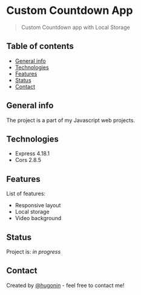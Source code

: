 # Custom Countdown App

> Custom Countdown app with Local Storage

## Table of contents

- [General info](#general-info)
- [Technologies](#technologies)
- [Features](#features)
- [Status](#status)
- [Contact](#contact)

## General info

The project is a part of my Javascript web projects. 

## Technologies

- Express 4.18.1
- Cors 2.8.5


## Features

List of features:

- Responsive layout
- Local storage
- Video background



## Status

Project is: _in progress_


## Contact

Created by [@hugonin](https://github.com/hugonin) - feel free to contact me!



